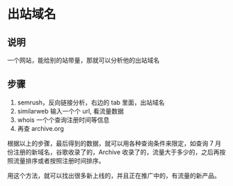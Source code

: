 # 出站域名

## 说明

一个网站，能给别的站带量，那就可以分析他的出站域名

## 步骤

1. semrush，反向链接分析，右边的 tab 里面，出站域名
2. similarweb 输入一个个 url, 看流量数据
3. whois 一个个查询注册时间等信息
4. 再查 archive.org

根据以上的步骤，最后得到的数据，就可以用各种查询条件来限定，如查询 7 月份注册的新域名，谷歌收录了的，Archive 收录了的，流量大于多少的，之后再按照流量排序或者按照注册时间排序。

用这个方法，就可以找出很多新上线的，并且正在推广中的，有流量的新产品。
